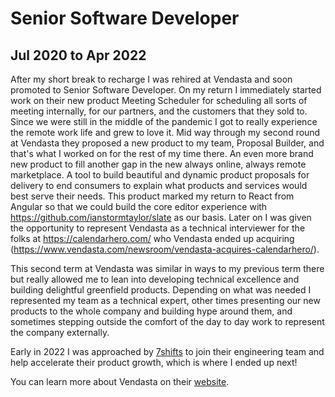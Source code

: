 # Senior Software Developer
## Jul 2020 to Apr 2022

After my short break to recharge I was rehired at Vendasta and soon promoted to Senior Software Developer. On my return I immediately started work on their new product Meeting Scheduler for scheduling all sorts of meeting internally, for our partners, and the customers that they sold to. Since we were still in the middle of the pandemic I got to really experience the remote work life and grew to love it. Mid way through my second round at Vendasta they proposed a new product to my team, Proposal Builder, and that's what I worked on for the rest of my time there. An even more brand new product to fill another gap in the new always online, always remote marketplace. A tool to build beautiful and dynamic product proposals for delivery to end consumers to explain what products and services would best serve their needs. This product marked my return to React from Angular so that we could build the core editor experience with https://github.com/ianstormtaylor/slate as our basis. Later on I was given the opportunity to represent Vendasta as a technical interviewer for the folks at https://calendarhero.com/ who Vendasta ended up acquiring (https://www.vendasta.com/newsroom/vendasta-acquires-calendarhero/).

This second term at Vendasta was similar in ways to my previous term there but really allowed me to lean into developing technical excellence and building delightful greenfield products. Depending on what was needed I represented my team as a technical expert, other times presenting our new products to the whole company and building hype around them, and sometimes stepping outside the comfort of the day to day work to represent the company externally.

Early in 2022 I was approached by [7shifts](2022-05-7shifts) to join their engineering team and help accelerate their product growth, which is where I ended up next!

You can learn more about Vendasta on their [website](https://www.vendasta.com/).
